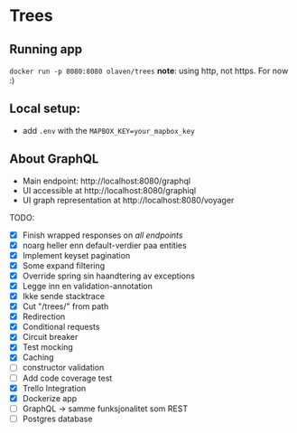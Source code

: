 # Trees 

## Running app 
`docker run -p 8080:8080 olaven/trees`
__note__: using http, not https. For now :) 
## Local setup:
* add `.env` with the `MAPBOX_KEY=your_mapbox_key`

## About GraphQL 
* Main endpoint: http://localhost:8080/graphql
* UI accessible at http://localhost:8080/graphiql
* UI graph representation at http://localhost:8080/voyager

TODO: 
- [X] Finish wrapped responses on _all endpoints_ 
- [X] noarg heller enn default-verdier paa entities 
- [X] Implement keyset pagination 
- [X] Some expand filtering 
- [X] Override spring sin haandtering av exceptions 
- [X] Legge inn en validation-annotation
- [X] Ikke sende stacktrace  
- [X] Cut "/trees/" from path
- [X] Redirection 
- [X] Conditional requests
- [X] Circuit breaker 
- [X] Test mocking 
- [X] Caching 
- [ ] constructor validation
- [ ] Add code coverage test 
- [X] Trello Integration
- [X] Dockerize app
- [ ] GraphQL -> samme funksjonalitet som REST 
- [ ] Postgres database 

